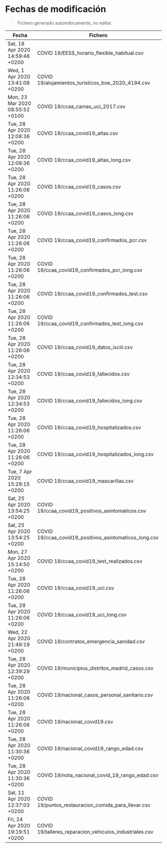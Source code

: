 # Fechas de modificación

> Fichero generado automáticamente, no editar.

| Fecha                           | Fichero                  |
|---------------------------------|--------------------------|
| Sat, 18 Apr 2020 14:59:48 +0200  | COVID 19/EESS_horario_flexible_habitual.csv |
| Wed, 1 Apr 2020 13:41:08 +0200  | COVID 19/alojamientos_turisticos_boe_2020_4194.csv |
| Mon, 23 Mar 2020 08:55:52 +0100  | COVID 19/ccaa_camas_uci_2017.csv |
| Tue, 28 Apr 2020 12:08:36 +0200  | COVID 19/ccaa_covid19_altas.csv |
| Tue, 28 Apr 2020 12:08:36 +0200  | COVID 19/ccaa_covid19_altas_long.csv |
| Tue, 28 Apr 2020 11:26:06 +0200  | COVID 19/ccaa_covid19_casos.csv |
| Tue, 28 Apr 2020 11:26:06 +0200  | COVID 19/ccaa_covid19_casos_long.csv |
| Tue, 28 Apr 2020 11:26:06 +0200  | COVID 19/ccaa_covid19_confirmados_pcr.csv |
| Tue, 28 Apr 2020 11:26:06 +0200  | COVID 19/ccaa_covid19_confirmados_pcr_long.csv |
| Tue, 28 Apr 2020 11:26:06 +0200  | COVID 19/ccaa_covid19_confirmados_test.csv |
| Tue, 28 Apr 2020 11:26:06 +0200  | COVID 19/ccaa_covid19_confirmados_test_long.csv |
| Tue, 28 Apr 2020 11:26:06 +0200  | COVID 19/ccaa_covid19_datos_isciii.csv |
| Tue, 28 Apr 2020 12:34:53 +0200  | COVID 19/ccaa_covid19_fallecidos.csv |
| Tue, 28 Apr 2020 12:34:53 +0200  | COVID 19/ccaa_covid19_fallecidos_long.csv |
| Tue, 28 Apr 2020 11:26:06 +0200  | COVID 19/ccaa_covid19_hospitalizados.csv |
| Tue, 28 Apr 2020 11:26:06 +0200  | COVID 19/ccaa_covid19_hospitalizados_long.csv |
| Tue, 7 Apr 2020 15:28:15 +0200  | COVID 19/ccaa_covid19_mascarillas.csv |
| Sat, 25 Apr 2020 13:54:25 +0200  | COVID 19/ccaa_covid19_positivos_asintomaticos.csv |
| Sat, 25 Apr 2020 13:54:25 +0200  | COVID 19/ccaa_covid19_positivos_asintomaticos_long.csv |
| Mon, 27 Apr 2020 15:14:50 +0200  | COVID 19/ccaa_covid19_test_realizados.csv |
| Tue, 28 Apr 2020 11:26:06 +0200  | COVID 19/ccaa_covid19_uci.csv |
| Tue, 28 Apr 2020 11:26:06 +0200  | COVID 19/ccaa_covid19_uci_long.csv |
| Wed, 22 Apr 2020 21:49:19 +0200  | COVID 19/contratos_emergencia_sanidad.csv |
| Tue, 28 Apr 2020 12:39:29 +0200  | COVID 19/municipios_distritos_madrid_casos.csv |
| Tue, 28 Apr 2020 11:26:06 +0200  | COVID 19/nacional_casos_personal_sanitario.csv |
| Tue, 28 Apr 2020 11:26:06 +0200  | COVID 19/nacional_covid19.csv |
| Tue, 28 Apr 2020 11:30:36 +0200  | COVID 19/nacional_covid19_rango_edad.csv |
| Tue, 28 Apr 2020 11:30:36 +0200  | COVID 19/nota_nacional_covid_19_rango_edad.csv |
| Sat, 11 Apr 2020 12:37:03 +0200  | COVID 19/puntos_restauracion_comida_para_llevar.csv |
| Fri, 24 Apr 2020 19:19:51 +0200  | COVID 19/talleres_reparacion_vehiculos_industriales.csv |
